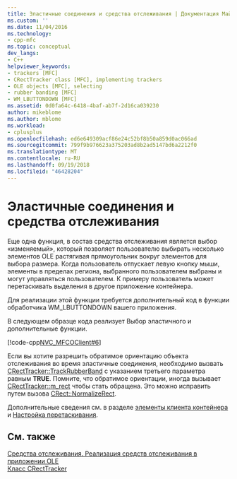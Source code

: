 ```yaml
---
title: Эластичные соединения и средства отслеживания | Документация Майкрософт
ms.custom: ''
ms.date: 11/04/2016
ms.technology:
- cpp-mfc
ms.topic: conceptual
dev_langs:
- C++
helpviewer_keywords:
- trackers [MFC]
- CRectTracker class [MFC], implementing trackers
- OLE objects [MFC], selecting
- rubber banding [MFC]
- WM_LBUTTONDOWN [MFC]
ms.assetid: 0d0fa64c-6418-4baf-ab7f-2d16ca039230
author: mikeblome
ms.author: mblome
ms.workload:
- cplusplus
ms.openlocfilehash: ed6e649309acf86e24c52bf8b50a859d0ac066ad
ms.sourcegitcommit: 799f9b976623a375203ad8b2ad5147bd6a2212f0
ms.translationtype: MT
ms.contentlocale: ru-RU
ms.lasthandoff: 09/19/2018
ms.locfileid: "46428204"
---
```

# <a name="rubber-banding-and-trackers"></a>Эластичные соединения и средства отслеживания

Еще одна функция, в состав средства отслеживания является выбор «изменяемый», который позволяет пользователю выбирать несколько элементов OLE растягивая прямоугольник вокруг элементов для выбора размера. Когда пользователь отпускает левую кнопку мыши, элементы в пределах региона, выбранного пользователем выбраны и могут управляться пользователем. К примеру пользователь может перетаскивать выделения в другое приложение контейнера.

Для реализации этой функции требуется дополнительный код в функции обработчика WM_LBUTTONDOWN вашего приложения.

В следующем образце кода реализует Выбор эластичного и дополнительные функции.

[!code-cpp[NVC_MFCOClient#6](../mfc/codesnippet/cpp/rubber-banding-and-trackers_1.cpp)]

Если вы хотите разрешить обратимое ориентацию объекта отслеживания во время эластичные соединения, необходимо вызвать [CRectTracker::TrackRubberBand](../mfc/reference/crecttracker-class.md#trackrubberband) с указанием третьего параметра равным **TRUE**. Помните, что обратимое ориентации, иногда вызывает [CRectTracker::m_rect](../mfc/reference/crecttracker-class.md#m_rect) чтобы стать обращена. Это можно исправить путем вызова [CRect::NormalizeRect](../atl-mfc-shared/reference/crect-class.md#normalizerect).

Дополнительные сведения см. в разделе [элементы клиента контейнера](../mfc/containers-client-items.md) и [Настройка перетаскивания](../mfc/drag-and-drop-customizing.md).

## <a name="see-also"></a>См. также

[Средства отслеживания. Реализация средств отслеживания в приложении OLE](../mfc/trackers-implementing-trackers-in-your-ole-application.md)<br/>
[Класс CRectTracker](../mfc/reference/crecttracker-class.md)
